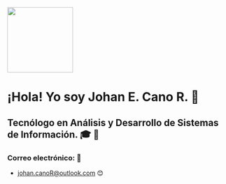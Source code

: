 <img src="https://media.giphy.com/media/du3J3cXyzhj75IOgvA/giphy.gif" width="150" height="150">

# ¡Hola!  Yo soy Johan E. Cano R. 👋

## Tecnólogo en Análisis y Desarrollo de Sistemas de Información. :mortar_board: :raised_hands:

### **Correo electrónico:** :email:

- johan.canoR@outlook.com :blush:
